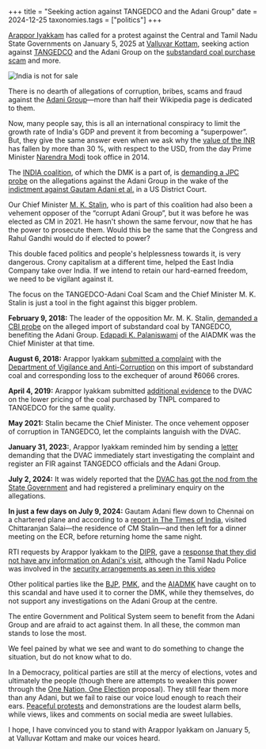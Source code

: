 +++
title = "Seeking action against TANGEDCO and the Adani Group"
date = 2024-12-25
taxonomies.tags = ["politics"]
+++

[Arappor Iyakkam](https://arappor.org/) has called for a protest against the
Central and Tamil Nadu State Governments on January 5, 2025 at [Valluvar Kottam](https://maps.app.goo.gl/iBBSm2h2WBVP6gUH9), seeking
action against
[TANGEDCO](https://en.wikipedia.org/wiki/Tamil_Nadu_Generation_and_Distribution_Corporation)
and the Adani Group on the [substandard coal purchase
scam](https://www.occrp.org/en/investigation/new-evidence-bolsters-allegations-adani-group-overcharged-for-coal) and more.

![India is not for
sale](https://pbs.twimg.com/media/GfAULtLaUAA8q2k?format=jpg&name=small)

There is no dearth of allegations of corruption, bribes, scams and fraud against
the [Adani Group](https://en.wikipedia.org/wiki/Adani_Group)—more than half
their Wikipedia page is dedicated to them.

Now, many people say, this is all an international conspiracy to limit the
growth rate of India's GDP and prevent it from becoming a “superpower”. But,
they give the same answer even when we ask why the [value of the
INR](https://www.google.com/finance/quote/USD-INR?hl=en&window=MAX) has fallen
by more than 30 %, with respect to the USD, from the day Prime Minister
[Narendra Modi](https://en.wikipedia.org/wiki/Narendra_Modi) took office in
2014.

The [INDIA
coalition](https://en.wikipedia.org/wiki/Indian_National_Developmental_Inclusive_Alliance),
of which the DMK is a part of, is [demanding a JPC
probe](https://economictimes.indiatimes.com/news/politics-and-nation/india-bloc-mps-hold-protest-in-parliament-complex-over-adani-issue-demand-jpc-probe/articleshow/115961485.cms)
on the allegations against the Adani Group in the wake of the [indictment
against Gautam Adani et
al.](https://en.wikipedia.org/wiki/Indictment_against_Gautam_Adani_et_al.) in a
US District Court.

Our Chief Minister [M. K. Stalin](https://en.wikipedia.org/wiki/M._K._Stalin),
who is part of this coalition had also been a vehement opposer of the “corrupt
Adani Group”, but it was before he was elected as CM in 2021. He hasn't shown
the same fervour, now that he has the power to prosecute them. Would this
be the same that the Congress and Rahul Gandhi would do if elected to power?

This double faced politics and people's helplessness towards it, is very
dangerous. Crony capitalism at a different time, helped the East India Company
take over India. If we intend to retain our hard-earned freedom, we need to be
vigilant against it.

The focus on the TANGEDCO-Adani Coal Scam and the Chief
Minister M. K. Stalin is just a tool in the fight against this bigger problem.

**February 9, 2018:** The leader of the opposition Mr. M. K. Stalin, [demanded a CBI
probe](https://www.thehindu.com/news/national/tamil-nadu/stalin-demands-cbi-probe-into-coal-import/article22696633.ece)
on the alleged import of substandard coal by TANGEDCO, benefiting the Adani
Group. [Edapadi K.
Palaniswami](https://en.wikipedia.org/wiki/Edappadi_K._Palaniswami) of the AIADMK
was the Chief Minister at that time.

**August 6, 2018:** Arappor Iyakkam [submitted a
complaint](https://fuchsia-shallow-minnow-246.mypinata.cloud/ipfs/bafybeifgcqe4olo4k5shdgt4bvw27abirnzhwf7w7abxqrzmejcu4u6rra)
with the [Department of Vigilance and
Anti-Corruption](https://www.dvac.tn.gov.in/) on this import of substandard coal
and corresponding loss to the exchequer of around ₹6066 crores.

**April 4, 2019:** Arappor Iyakkam submitted [additional
evidence](https://fuchsia-shallow-minnow-246.mypinata.cloud/ipfs/bafybeibwjgqfjhhbujvleoasstckkyaxmfzbuxj5zxzbtrbzhwzntlj6ni)
to the DVAC on the lower pricing of the coal purchased by TNPL compared to
TANGEDCO for the same quality.

**May 2021:** Stalin became the Chief Minister. The once vehement opposer of corruption in TANGEDCO, let the complaints languish with the DVAC.

**January 31, 2023:**, Arappor Iyakkam reminded him by sending a
[letter ](https://fuchsia-shallow-minnow-246.mypinata.cloud/ipfs/bafybeihj2qqqhejgp2cefetma67otfmou35sq76ffgycvy5kq7qdqpspkq)
demanding that the DVAC immediately start investigating the complaint and register an FIR against TANGEDCO officials
and the Adani Group.

**July 2, 2024:** It was widely reported that the [DVAC has got the nod from the
State
Government](https://www.thehindu.com/news/national/tamil-nadu/tamil-nadu-probe-launched-into-coal-import-scam-involving-adani-group/article68359304.ece)
and had registered a preliminary enquiry on the allegations.

**In just a few days on July 9, 2024:** Gautam Adani flew down to Chennai on a chartered plane and according to
a [report in The Times of India](https://timesofindia.indiatimes.com/city/chennai/adani-groups-interest-in-parandur-airport-and-kattupalli-port-creates-buzz-in-chennai/articleshow/111644935.cms), visited Chittaranjan Salai—the residence of CM
Stalin—and then left for a dinner meeting on the ECR, before returning home the same
night.

RTI requests by Arappor Iyakkam to the [DIPR](https://dipr.tn.gov.in/), gave a
[response that they did not have any information on Adani's
visit](https://pbs.twimg.com/media/GfDsMw3WwAATwKU?format=jpg&name=large),
although the Tamil Nadu Police was involved in the [security arrangements as
seen in this video](https://www.youtube.com/watch?v=7Z6FyvphMGs)

Other political parties like the
[BJP](https://www.thehindu.com/news/national/tamil-nadu/cms-son-in-law-sabareesan-met-adani-bjp-state-president-annamalai/article68973903.ece),
[PMK](https://timesofindia.indiatimes.com/city/chennai/ramadoss-demands-stalins-explanation-on-tangedcos-ties-with-adani/articleshow/115534839.cms),
and the
[AIADMK](https://www.business-standard.com/politics/aiadmk-slams-tamil-nadu-cm-stalin-says-he-is-a-pathological-liar-124121100061_1.html)
have caught on to this scandal and have used it to corner the DMK, while they
themselves, do not support any investigations on the Adani Group at the centre.

The entire Government and Political System seem to benefit from the Adani Group
and are afraid to act against them. In all these, the common man stands to lose
the most.

We feel pained by what we see and want to do something to change
the situation, but do not know what to do.

In a Democracy, political parties are still at the mercy of elections, votes and
ultimately the people (though there are attempts to weaken this power through
the [One Nation, One
Election](https://en.wikipedia.org/wiki/One_Nation,_One_Election) proposal).
They still fear them more than any Adani, but we fail to raise our voice loud
enough to reach their ears. [Peaceful
protests](https://nyaaya.org/resource/guide-to-lawful-protesting/) and
demonstrations are the loudest alarm bells, while views, likes and comments on
social media are sweet lullabies.

I hope, I have convinced you to stand with Arappor Iyakkam on January 5, at
Valluvar Kottam and make our voices heard.
